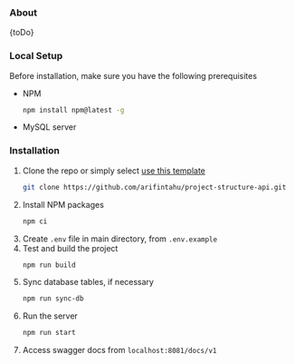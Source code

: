 ### About

{toDo}

### Local Setup

Before installation, make sure you have the following prerequisites

-   NPM
    ```sh
    npm install npm@latest -g
    ```
-   MySQL server

### Installation

1. Clone the repo or simply select [use this template](https://github.com/arifintahu/project-structure-api/generate)
    ```sh
    git clone https://github.com/arifintahu/project-structure-api.git
    ```
2. Install NPM packages
    ```sh
    npm ci
    ```
3. Create `.env` file in main directory, from `.env.example`
4. Test and build the project
    ```sh
    npm run build
    ```
5. Sync database tables, if necessary 
    ```sh
    npm run sync-db
    ```
6. Run the server
    ```sh
    npm run start
    ```
8. Access swagger docs from `localhost:8081/docs/v1`
